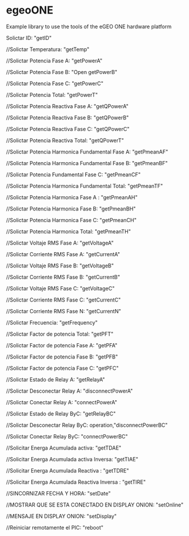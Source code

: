 # egeoONE
Example library to use the tools of the eGEO ONE hardware platform



Solictar ID: "getID"

//Solictar Temperatura: "getTemp"
     
//Solictar Potencia Fase A: "getPowerA"

//Solictar Potencia Fase B: "Open getPowerB"

//Solictar Potencia Fase C:  "getPowerC"

//Solictar Potencia Total: "getPowerT"

//Solictar Potencia Reactiva Fase A: "getQPowerA"

//Solictar Potencia Reactiva Fase B: "getQPowerB"

//Solictar Potencia Reactiva Fase C: "getQPowerC"

//Solictar Potencia Reactiva Total: "getQPowerT"

//Solictar Potencia Harmonica Fundamental Fase A: "getPmeanAF"

//Solictar Potencia Harmonica Fundamental Fase B: "getPmeanBF"

//Solictar Potencia Fundamental Fase C: "getPmeanCF"
      
//Solictar Potencia Harmonica Fundamental Total: "getPmeanTF"

//Solictar Potencia Harmonica Fase A : "getPmeanAH"

//Solictar Potencia  Harmonica Fase B: "getPmeanBH"

//Solictar Potencia Harmonica Fase C: "getPmeanCH"

//Solictar Potencia Harmonica Total: "getPmeanTH"

//Solictar Voltaje RMS Fase A: "getVoltageA"

//Solictar Corriente RMS Fase A: "getCurrentA"

//Solictar Voltaje RMS Fase B: "getVoltageB"

//Solictar Corriente RMS Fase B: "getCurrentB"

//Solictar Voltaje RMS Fase C: "getVoltageC"

//Solictar Corriente RMS Fase C: "getCurrentC"
     
//Solictar Corriente RMS Fase N: "getCurrentN"

//Solictar Frecuencia: "getFrequency"

//Solictar Factor de potencia Total: "getPFT"

//Solictar Factor de potencia Fase A: "getPFA"

//Solictar Factor de potencia Fase B: "getPFB"

//Solictar Factor de potencia Fase C: "getPFC"

//Solictar Estado de Relay A: "getRelayA"

//Solictar Desconectar Relay A: "disconnectPowerA"

//Solictar Conectar Relay A: "connectPowerA"

//Solictar Estado de Relay ByC: "getRelayBC"

//Solictar Desconectar Relay ByC: operation,"disconnectPowerBC"

//Solictar Conectar Relay ByC: "connectPowerBC"

//Solicitar Energa Acumulada activa: "getTDAE"

//Solicitar Energa Acumulada activa Inversa: "getTIAE"
      
//Solicitar Energa Acumulada Reactiva : "getTDRE"
        
//Solicitar Energa Acumulada Reactiva Inversa : "getTIRE"

//SINCORNIZAR FECHA Y HORA: "setDate"
      
//MOSTRAR QUE SE ESTA CONECTADO EN DISPLAY ONION: "setOnline"

//MENSAJE EN DISPLAY ONION: "setDisplay"
      
//Reiniciar remotamente el PIC: "reboot"
